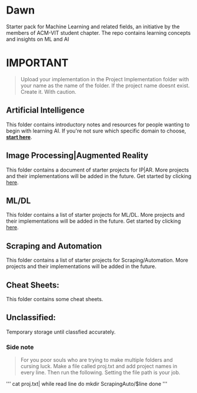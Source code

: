 # Dawn
Starter pack for Machine Learning and related fields, an initiative by the members of ACM-VIT student chapter. The repo contains learning concepts and insights on ML and AI

# IMPORTANT
> Upload your implementation in the Project Implementation folder with your name as the name of the folder. If the project name doesnt exist. Create it. With caution.

## Artificial Intelligence
This folder contains introductory notes and resources for people wanting to begin with learning AI. If you're not sure which specific domain to choose, <b><a href="Artificial Intelligence">start here</a></b>.

## Image Processing|Augmented Reality
This folder contains a document of starter projects for IP|AR. More projects and their implementations will be added in the future. Get started by clicking [here](./ImageProcessing_AugmentedReality).

## ML/DL
This folder contains a list of starter projects for ML/DL. More projects and their implementations will be added in the future. Get started by clicking [here](./ML_DL).

## Scraping and Automation
This folder contains a list of starter projects for Scraping/Automation. More projects and their implementations will be added in the future.

## Cheat Sheets:
This folder contains some cheat sheets.

## Unclassified:
Temporary storage until classfied accurately.


### Side note
> For you poor souls who are trying to make multiple folders and cursing luck. Make a file called proj.txt and add project names in every line. Then run the following. Setting the file path is your job.

'''
cat proj.txt| while read line
do
mkdir ScrapingAuto/$line
done
'''
